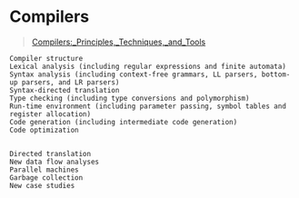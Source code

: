 
# Compilers
>[Compilers:_Principles,_Techniques,_and_Tools](https://en.wikipedia.org/wiki/Compilers:_Principles,_Techniques,_and_Tools)
```
Compiler structure
Lexical analysis (including regular expressions and finite automata)
Syntax analysis (including context-free grammars, LL parsers, bottom-up parsers, and LR parsers)
Syntax-directed translation
Type checking (including type conversions and polymorphism)
Run-time environment (including parameter passing, symbol tables and register allocation)
Code generation (including intermediate code generation)
Code optimization


Directed translation
New data flow analyses
Parallel machines
Garbage collection
New case studies
```
 